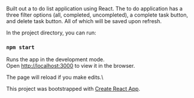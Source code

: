 
Built out a to do list application using React. The to do application
has a three filter options (all, completed, uncompleted), a complete task button, and delete task button. All of which will be saved upon refresh.  



In the project directory, you can run:

### `npm start`

Runs the app in the development mode.\
Open [http://localhost:3000](http://localhost:3000) to view it in the browser.

The page will reload if you make edits.\

This project was bootstrapped with [Create React App](https://github.com/facebook/create-react-app).
